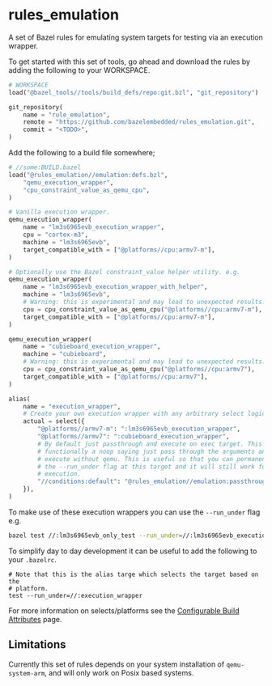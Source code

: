 # rules_emulation
A set of Bazel rules for emulating system targets for testing via an execution
wrapper.

To get started with this set of tools, go ahead and download the rules by adding
the following to your WORKSPACE.

```python
# WORKSPACE
load("@bazel_tools//tools/build_defs/repo:git.bzl", "git_repository")

git_repository(
    name = "rule_emulation",
    remote = "https://github.com/bazelembedded/rules_emulation.git",
    commit = "<TODO>",
)
```

Add the following to a build file somewhere;
```python
# //some:BUILD.bazel
load("@rules_emulation//emulation:defs.bzl",
    "qemu_execution_wrapper",
    "cpu_constraint_value_as_qemu_cpu",
)

# Vanilla execution wrapper.
qemu_execution_wrapper(
    name = "lm3s6965evb_execution_wrapper",
    cpu = "cortex-m3",
    machine = "lm3s6965evb",
    target_compatible_with = ["@platforms//cpu:armv7-m"],
)

# Optionally use the Bazel constraint_value helper utility. e.g.
qemu_execution_wrapper(
    name = "lm3s6965evb_execution_wrapper_with_helper",
    machine = "lm3s6965evb",
    # Warning: this is experimental and may lead to unexpected results.
    cpu = cpu_constraint_value_as_qemu_cpu("@platforms//cpu:armv7-m"),
    target_compatible_with = ["@platforms//cpu:armv7-m"],
)

qemu_execution_wrapper(
    name = "cubieboard_execution_wrapper",
    machine = "cubieboard",
    # Warning: this is experimental and may lead to unexpected results.
    cpu = cpu_constraint_value_as_qemu_cpu("@platforms//cpu:armv7"),
    target_compatible_with = ["@platforms//cpu:armv7"],
)

alias(
    name = "execution_wrapper",
    # Create your own execution wrapper with any arbitrary select logic. e.g.
    actual = select({
        "@platforms//armv7-m": ":lm3s6965evb_execution_wrapper",
        "@platforms//armv7": ":cubieboard_execution_wrapper",
        # By default just passthrough and execute on exec target. This is
        # functionally a noop saying just pass through the arguments and
        # execute without qemu. This is useful so that you can permanently point
        # the --run_under flag at this target and it will still work for host
        # execution.
        "//conditions:default": "@rules_emulation//emulation:passthrough",
    }),
)
```

To make use of these execution wrappers you can use the `--run_under` flag e.g.
```sh
bazel test //:lm3s6965evb_only_test --run_under=//:lm3s6965evb_execution_wrapper
```

To simplify day to day development it can be useful to add the following to your
`.bazelrc`.
```
# Note that this is the alias targe which selects the target based on the
# platform.
test --run_under=//:execution_wrapper
```

For more information on selects/platforms see the
[Configurable Build Attributes](https://docs.bazel.build/versions/main/configurable-attributes.html)
page.

## Limitations
Currently this set of rules depends on your system installation of
`qemu-system-arm`, and will only work on Posix based systems.